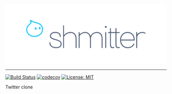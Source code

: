 <p align="center">
<a href="https://github.com/apirobot/shmitter">
  <img src="https://raw.githubusercontent.com/apirobot/shmitter/master/other/logo.png">
</a>
</p>

------

[![Build Status](https://travis-ci.org/apirobot/shmitter.svg?branch=master)](https://travis-ci.org/apirobot/shmitter)
[![codecov](https://codecov.io/gh/apirobot/shmitter/branch/master/graph/badge.svg)](https://codecov.io/gh/apirobot/shmitter)
[![License: MIT](https://img.shields.io/badge/License-MIT-yellow.svg)](https://opensource.org/licenses/MIT)

Twitter clone
